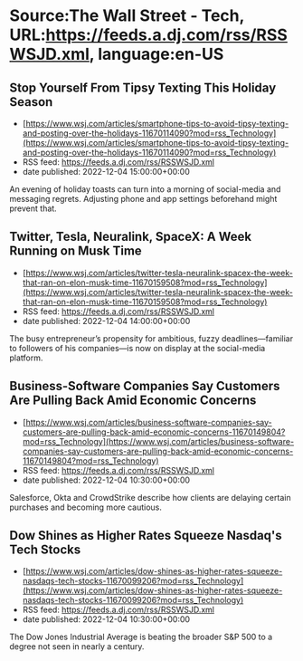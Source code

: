 # Source:The Wall Street - Tech, URL:https://feeds.a.dj.com/rss/RSSWSJD.xml, language:en-US

## Stop Yourself From Tipsy Texting This Holiday Season
 - [https://www.wsj.com/articles/smartphone-tips-to-avoid-tipsy-texting-and-posting-over-the-holidays-11670114090?mod=rss_Technology](https://www.wsj.com/articles/smartphone-tips-to-avoid-tipsy-texting-and-posting-over-the-holidays-11670114090?mod=rss_Technology)
 - RSS feed: https://feeds.a.dj.com/rss/RSSWSJD.xml
 - date published: 2022-12-04 15:00:00+00:00

An evening of holiday toasts can turn into a morning of social-media and messaging regrets. Adjusting phone and app settings beforehand might prevent that.

## Twitter, Tesla, Neuralink, SpaceX: A Week Running on Musk Time
 - [https://www.wsj.com/articles/twitter-tesla-neuralink-spacex-the-week-that-ran-on-elon-musk-time-11670159508?mod=rss_Technology](https://www.wsj.com/articles/twitter-tesla-neuralink-spacex-the-week-that-ran-on-elon-musk-time-11670159508?mod=rss_Technology)
 - RSS feed: https://feeds.a.dj.com/rss/RSSWSJD.xml
 - date published: 2022-12-04 14:00:00+00:00

The busy entrepreneur’s propensity for ambitious, fuzzy deadlines—familiar to followers of his companies—is now on display at the social-media platform.

## Business-Software Companies Say Customers Are Pulling Back Amid Economic Concerns
 - [https://www.wsj.com/articles/business-software-companies-say-customers-are-pulling-back-amid-economic-concerns-11670149804?mod=rss_Technology](https://www.wsj.com/articles/business-software-companies-say-customers-are-pulling-back-amid-economic-concerns-11670149804?mod=rss_Technology)
 - RSS feed: https://feeds.a.dj.com/rss/RSSWSJD.xml
 - date published: 2022-12-04 10:30:00+00:00

Salesforce, Okta and CrowdStrike describe how clients are delaying certain purchases and becoming more cautious.

## Dow Shines as Higher Rates Squeeze Nasdaq's Tech Stocks
 - [https://www.wsj.com/articles/dow-shines-as-higher-rates-squeeze-nasdaqs-tech-stocks-11670099206?mod=rss_Technology](https://www.wsj.com/articles/dow-shines-as-higher-rates-squeeze-nasdaqs-tech-stocks-11670099206?mod=rss_Technology)
 - RSS feed: https://feeds.a.dj.com/rss/RSSWSJD.xml
 - date published: 2022-12-04 10:30:00+00:00

The Dow Jones Industrial Average is beating the broader S&amp;P 500 to a degree not seen in nearly a century.

